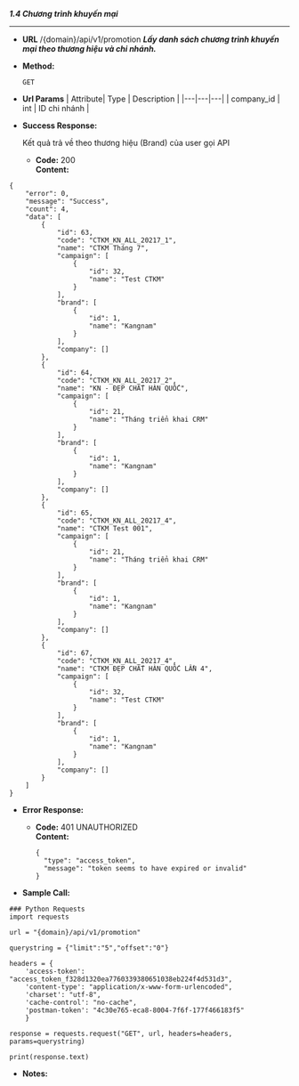 
***1.4 Chương trình khuyến mại***

----

* **URL**
    /{domain}/api/v1/promotion
  ***Lấy danh sách chương trình khuyến mại theo thương hiệu và chi nhánh.***
* **Method:**

    `GET`

* **Url Params**
  | Attribute| Type | Description |
  |---|---|---|
  | company_id | int  | ID chi nhánh |


* **Success Response:**

    Kết quả trả về theo thương hiệu (Brand) của user gọi API
 
  * **Code:** 200 <br />
    **Content:** 
```
{
    "error": 0,
    "message": "Success",
    "count": 4,
    "data": [
        {
            "id": 63,
            "code": "CTKM_KN_ALL_20217_1",
            "name": "CTKM Tháng 7",
            "campaign": [
                {
                    "id": 32,
                    "name": "Test CTKM"
                }
            ],
            "brand": [
                {
                    "id": 1,
                    "name": "Kangnam"
                }
            ],
            "company": []
        },
        {
            "id": 64,
            "code": "CTKM_KN_ALL_20217_2",
            "name": "KN - ĐẸP CHẤT HÀN QUỐC",
            "campaign": [
                {
                    "id": 21,
                    "name": "Tháng triển khai CRM"
                }
            ],
            "brand": [
                {
                    "id": 1,
                    "name": "Kangnam"
                }
            ],
            "company": []
        },
        {
            "id": 65,
            "code": "CTKM_KN_ALL_20217_4",
            "name": "CTKM Test 001",
            "campaign": [
                {
                    "id": 21,
                    "name": "Tháng triển khai CRM"
                }
            ],
            "brand": [
                {
                    "id": 1,
                    "name": "Kangnam"
                }
            ],
            "company": []
        },
        {
            "id": 67,
            "code": "CTKM_KN_ALL_20217_4",
            "name": "CTKM ĐẸP CHẤT HÀN QUỐC LẦN 4",
            "campaign": [
                {
                    "id": 32,
                    "name": "Test CTKM"
                }
            ],
            "brand": [
                {
                    "id": 1,
                    "name": "Kangnam"
                }
            ],
            "company": []
        }
    ]
}
```
 
* **Error Response:**


  * **Code:** 401 UNAUTHORIZED <br />
    **Content:** 
    ```
    {
      "type": "access_token",
      "message": "token seems to have expired or invalid"
    }

    ```

* **Sample Call:**
``` buildoutcfg
### Python Requests
import requests

url = "{domain}/api/v1/promotion"

querystring = {"limit":"5","offset":"0"}

headers = {
    'access-token': "access_token_f328d1320ea7760339380651038eb224f4d531d3",
    'content-type': "application/x-www-form-urlencoded",
    'charset': "utf-8",
    'cache-control': "no-cache",
    'postman-token': "4c30e765-eca8-8004-7f6f-177f466183f5"
    }

response = requests.request("GET", url, headers=headers, params=querystring)

print(response.text)
```

* **Notes:**

